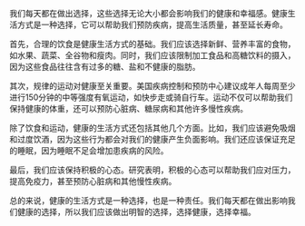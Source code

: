 我们每天都在做出选择，这些选择无论大小都会影响我们的健康和幸福感。健康生活方式是一种选择，它可以帮助我们预防疾病，提高生活质量，甚至延长寿命。

首先，合理的饮食是健康生活方式的基础。我们应该选择新鲜、营养丰富的食物，如水果、蔬菜、全谷物和瘦肉。同时，我们应该限制加工食品和高糖饮料的摄入，因为这些食品往往含有过多的糖、盐和不健康的脂肪。

其次，规律的运动对健康至关重要。美国疾病控制和预防中心建议成年人每周至少进行150分钟的中等强度有氧运动，如快步走或骑自行车。运动不仅可以帮助我们保持健康的体重，还可以预防心脏病、糖尿病和其他许多慢性疾病。

除了饮食和运动，健康的生活方式还包括其他几个方面。比如，我们应该避免吸烟和过度饮酒，因为这些行为都会对我们的健康产生负面影响。我们还应该保证充足的睡眠，因为睡眠不足会增加患疾病的风险。

最后，我们应该保持积极的心态。研究表明，积极的心态可以帮助我们应对压力，提高免疫力，甚至预防心脏病和其他慢性疾病。

总的来说，健康的生活方式是一种选择，也是一种责任。我们每天都在做出影响我们健康的选择，所以我们应该做出明智的选择，选择健康，选择幸福。